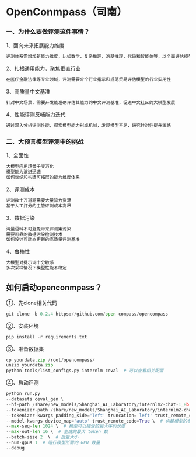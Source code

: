 # OpenConmpass（司南）

### 一、为什么要做评测这件事情？

1、面向未来拓展能力维度

```markdown
评测体系需增加新能力维度，比如数学，复杂推理，洛基推理，代码和智能体等，以全面评估模型性能
```

2、扎根通用能力，聚焦垂直行业

```markdown
在医疗金融法律等专业领域，评测需要介个行业指示和规范贸易评估模型的行业实用性
```

3、高质量中文基准

```markdown
针对中文场景，需要开发能准确评估其能力的中文评测基准，促进中文社区的大模型发展
```

4、性能评测反哺能力迭代

```markdown
通过深入分析评测性能，探索模型能力形成机制，发现模型不足，研究针对性提升策略
```

### 二、大预言模型评测中的挑战

1、全面性

```markdown
大模型应用场景千变万化
模型能力演进迅速
如何世纪和构造可拓展的能力维度体系
```

2、评测成本

```markdown
评测数十万道题需要大量算力资源
基于人工打分的主管评测成本高昂
```

3、数据污染

```markdown
海量语料不可避免带来评测集污染
需要可靠的数据污染检测技术
如何设计可动态更新的高质量评测基准
```

4、鲁棒性

```markdown
大模型对提示词十分敏感
多次采样情况下模型性能不稳定
```

## 如何启动openconmpass？

①、先clone相关代码

```python
git clone -b 0.2.4 https://github.com/open-compass/opencompass
```

②、安装环境

```python
pip install -r requirements.txt
```

③、准备数据集

```python
cp yourdata.zip /root/opencompass/
unzip yourdata.zip
python tools/list_configs.py internlm ceval  # 可以查看相关配置
```

④、启动评测

```python
python run.py
--datasets ceval_gen \
--hf-path /share/new_models/Shanghai_AI_Laboratory/internlm2-chat-1_8b \  # HuggingFace 模型路径
--tokenizer-path /share/new_models/Shanghai_AI_Laboratory/internlm2-chat-1_8b \  # HuggingFace tokenizer 路径（如果与模型路径相同，可以省略）
--tokenizer-kwargs padding_side='left' truncation='left' trust_remote_code=True \  # 构建 tokenizer 的参数
--model-kwargs device_map='auto' trust_remote_code=True \  # 构建模型的参数
--max-seq-len 1024 \  # 模型可以接受的最大序列长度
--max-out-len 16 \  # 生成的最大 token 数
--batch-size 2  \  # 批量大小
--num-gpus 1  # 运行模型所需的 GPU 数量
--debug
```

